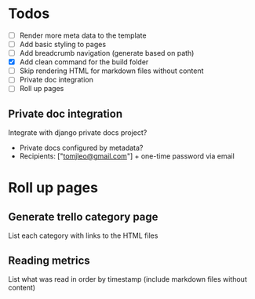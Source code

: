 # Todos

- [ ] Render more meta data to the template
- [ ] Add basic styling to pages
- [ ] Add breadcrumb navigation (generate based on path)
- [x] Add clean command for the build folder
- [ ] Skip rendering HTML for markdown files without content
- [ ] Private doc integration
- [ ] Roll up pages

## Private doc integration

Integrate with django private docs project?
- Private docs configured by metadata?
- Recipients: ["tomjleo@gmail.com"] + one-time password via email

# Roll up pages

## Generate trello category page

List each category with links to the HTML files

## Reading metrics

List what was read in order by timestamp (include markdown files without content)